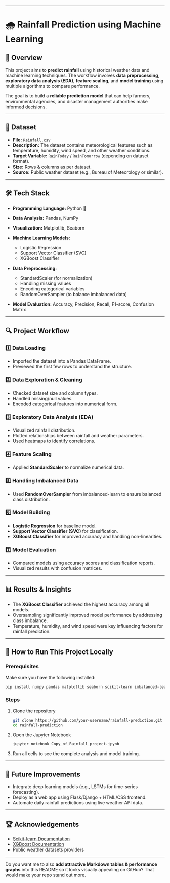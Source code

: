 
---

# 🌧 Rainfall Prediction using Machine Learning

## 📌 Overview

This project aims to **predict rainfall** using historical weather data and machine learning techniques. The workflow involves **data preprocessing**, **exploratory data analysis (EDA)**, **feature scaling**, and **model training** using multiple algorithms to compare performance.

The goal is to build a **reliable prediction model** that can help farmers, environmental agencies, and disaster management authorities make informed decisions.

---

## 📂 Dataset

* **File:** `Rainfall.csv`
* **Description:** The dataset contains meteorological features such as temperature, humidity, wind speed, and other weather conditions.
* **Target Variable:** `RainToday` / `RainTomorrow` (depending on dataset format).
* **Size:** Rows & columns as per dataset.
* **Source:** Public weather dataset (e.g., Bureau of Meteorology or similar).

---

## 🛠 Tech Stack

* **Programming Language:** Python 🐍
* **Data Analysis:** Pandas, NumPy
* **Visualization:** Matplotlib, Seaborn
* **Machine Learning Models:**

  * Logistic Regression
  * Support Vector Classifier (SVC)
  * XGBoost Classifier
* **Data Preprocessing:**

  * StandardScaler (for normalization)
  * Handling missing values
  * Encoding categorical variables
  * RandomOverSampler (to balance imbalanced data)
* **Model Evaluation:** Accuracy, Precision, Recall, F1-score, Confusion Matrix

---

## 🔍 Project Workflow

### 1️⃣ Data Loading

* Imported the dataset into a Pandas DataFrame.
* Previewed the first few rows to understand the structure.

### 2️⃣ Data Exploration & Cleaning

* Checked dataset size and column types.
* Handled missing/null values.
* Encoded categorical features into numerical form.

### 3️⃣ Exploratory Data Analysis (EDA)

* Visualized rainfall distribution.
* Plotted relationships between rainfall and weather parameters.
* Used heatmaps to identify correlations.

### 4️⃣ Feature Scaling

* Applied **StandardScaler** to normalize numerical data.

### 5️⃣ Handling Imbalanced Data

* Used **RandomOverSampler** from imbalanced-learn to ensure balanced class distribution.

### 6️⃣ Model Building

* **Logistic Regression** for baseline model.
* **Support Vector Classifier (SVC)** for classification.
* **XGBoost Classifier** for improved accuracy and handling non-linearities.

### 7️⃣ Model Evaluation

* Compared models using accuracy scores and classification reports.
* Visualized results with confusion matrices.

---

## 📊 Results & Insights

* The **XGBoost Classifier** achieved the highest accuracy among all models.
* Oversampling significantly improved model performance by addressing class imbalance.
* Temperature, humidity, and wind speed were key influencing factors for rainfall prediction.

---

## 🚀 How to Run This Project Locally

### Prerequisites

Make sure you have the following installed:

```bash
pip install numpy pandas matplotlib seaborn scikit-learn imbalanced-learn xgboost
```

### Steps

1. Clone the repository

   ```bash
   git clone https://github.com/your-username/rainfall-prediction.git
   cd rainfall-prediction
   ```
2. Open the Jupyter Notebook

   ```bash
   jupyter notebook Copy_of_Rainfall_project.ipynb
   ```
3. Run all cells to see the complete analysis and model training.

---

## 📌 Future Improvements

* Integrate deep learning models (e.g., LSTMs for time-series forecasting).
* Deploy as a web app using Flask/Django + HTML/CSS frontend.
* Automate daily rainfall predictions using live weather API data.

---

## 🏆 Acknowledgements

* [Scikit-learn Documentation](https://scikit-learn.org/)
* [XGBoost Documentation](https://xgboost.readthedocs.io/)
* Public weather datasets providers

---

Do you want me to also **add attractive Markdown tables & performance graphs** into this README so it looks visually appealing on GitHub? That would make your repo stand out more.
